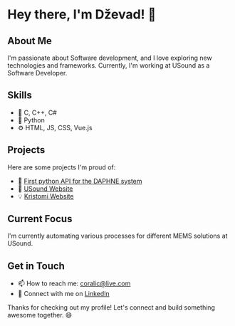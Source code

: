 # Hey there, I'm Dževad! 👋

## About Me
I'm passionate about Software development, and I love exploring new technologies and frameworks. Currently, I'm working at USound as a Software Developer. 

## Skills
- 🔧 C, C++, C#
- 🔨 Python
- ⚙️ HTML, JS, CSS, Vue.js

## Projects
Here are some projects I'm proud of:
- 🌟 [First python API for the DAPHNE system](https://daphne-eu.eu/)
- 🚀 [USound Website](https://usound.com/)
- 💡 [Kristomi Website](https://www.kristomi.at/)

## Current Focus
I'm currently automating various processes for different MEMS solutions at USound.

## Get in Touch
- 📫 How to reach me: [coralic@live.com](mailto:coralic@live.com)
- 💼 Connect with me on [LinkedIn](https://www.linkedin.com/in/dzevad-c-5a632b1a7/)


Thanks for checking out my profile! Let's connect and build something awesome together. 😄
